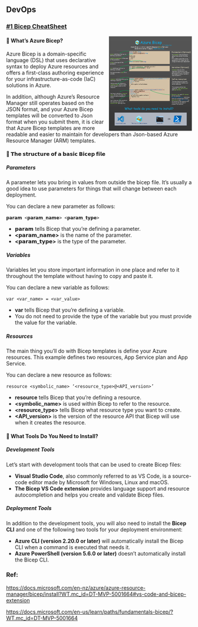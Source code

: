 ## DevOps

###  [#1 Bicep CheatSheet](./1.BicepCheatSheet.png)

<a href="https://github.com/chenjd/Microsoft-Azure-Cloud-CheatSheets/blob/main/DevOps/1.BicepCheatSheet.png"><img src="https://github.com/chenjd/Microsoft-Azure-Cloud-CheatSheets/blob/main/DevOps/1.BicepCheatSheet.png"  height="256px" align="right"></a>


#### 💪 What’s Azure Bicep?
Azure Bicep is a domain-specific language (DSL) that uses declarative syntax to deploy Azure resources and offers a first-class authoring experience for your infrastructure-as-code (IaC) solutions in Azure.

In addition, although Azure’s Resource Manager still operates based on the JSON format, and your Azure Bicep templates will be converted to Json format when you submit them, it is clear that Azure Bicep templates are more readable and easier to maintain for developers than Json-based Azure Resource Manager (ARM) templates.

#### 💪 𝗧𝗵𝗲 𝘀𝘁𝗿𝘂𝗰𝘁𝘂𝗿𝗲 𝗼𝗳 𝗮 𝗯𝗮𝘀𝗶𝗰 𝗕𝗶𝗰𝗲𝗽 𝗳𝗶𝗹𝗲

##### Parameters
A parameter lets you bring in values from outside the bicep file. It’s usually a good idea to use parameters for things that will change between each deployment.

You can declare a new parameter as follows:

```
𝗽𝗮𝗿𝗮𝗺 <𝗽𝗮𝗿𝗮𝗺_𝗻𝗮𝗺𝗲> <𝗽𝗮𝗿𝗮𝗺_𝘁𝘆𝗽𝗲>
```

- **𝗽𝗮𝗿𝗮𝗺** tells Bicep that you’re defining a parameter.
- **<𝗽𝗮𝗿𝗮𝗺_𝗻𝗮𝗺𝗲>** is the name of the parameter.
- **<𝗽𝗮𝗿𝗮𝗺_𝘁𝘆𝗽𝗲>** is the type of the parameter.


##### Variables
Variables let you store important information in one place and refer to it throughout the template without having to copy and paste it.

You can declare a new variable as follows:
```
var <var_name> = <var_value>
```

- **var** tells Bicep that you’re defining a variable.
- You do not need to provide the type of the variable but you must provide the value for the variable.


##### Resources
The main thing you’ll do with Bicep templates is define your Azure resources. This example defines two resources, App Service plan and App Service.

You can declare a new resource as follows:
```
resource <symbolic_name> ‘<resource_type>@<API_version>’
```
- **resource** tells Bicep that you’re defining a resource.
- **<symbolic_name>** is used within Bicep to refer to the resource.
- **<resource_type>** tells Bicep what resource type you want to create.
- **<API_version>** is the version of the resource API that Bicep will use when it creates the resource.


#### 💪 What Tools Do You Need to Install?
##### Development Tools
Let’s start with development tools that can be used to create Bicep files:

- **Visual Studio Code**, also commonly referred to as VS Code, is a source-code editor made by Microsoft for Windows, Linux and macOS.
- **The Bicep VS Code extension** provides language support and resource autocompletion and helps you create and validate Bicep files.

##### Deployment Tools
In addition to the development tools, you will also need to install the **Bicep CLI** and one of the following two tools for your deployment environment:

- **Azure CLI (version 2.20.0 or later)** will automatically install the Bicep CLI when a command is executed that needs it.
- **Azure PowerShell (version 5.6.0 or later)** doesn’t automatically install the Bicep CLI.

### Ref:
https://docs.microsoft.com/en-nz/azure/azure-resource-manager/bicep/install?WT.mc_id=DT-MVP-5001664#vs-code-and-bicep-extension

https://docs.microsoft.com/en-us/learn/paths/fundamentals-bicep/?WT.mc_id=DT-MVP-5001664
